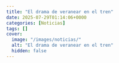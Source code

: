```yaml
---
title: "El drama de veranear en el tren"
date: 2025-07-29T01:14:06+0000
categories: [Noticias]
tags: []
cover:
  image: "/images/noticias/"
  alt: "El drama de veranear en el tren"
  hidden: false
---
```



